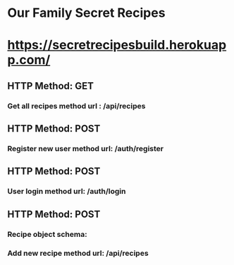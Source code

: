 # Our Family Secret Recipes

# https://secretrecipesbuild.herokuapp.com/

## HTTP Method: GET

### Get all recipes method url : /api/recipes

## HTTP Method: POST

### Register new user method url: /auth/register

## HTTP Method: POST

### User login method url: /auth/login

## HTTP Method: POST

### Recipe object schema: 
### Add new recipe method url: /api/recipes